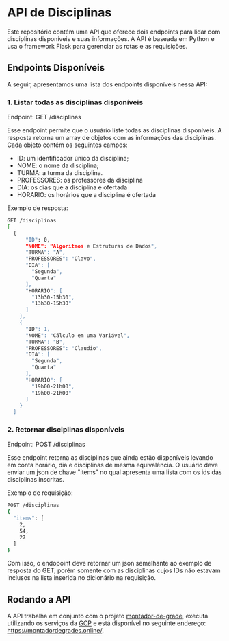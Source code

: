 # API de Disciplinas
Este repositório contém uma API que oferece dois endpoints para lidar com disciplinas disponíveis e suas informações. A API é baseada em Python e usa o framework Flask para gerenciar as rotas e as requisições.

## Endpoints Disponíveis
A seguir, apresentamos uma lista dos endpoints disponíveis nessa API:

### 1. Listar todas as disciplinas disponíveis
Endpoint: GET /disciplinas

Esse endpoint permite que o usuário liste todas as disciplinas disponíveis. A resposta retorna um array de objetos com as informações das disciplinas. 
Cada objeto contém os seguintes campos:

* ID: um identificador único da disciplina;
* NOME: o nome da disciplina;
* TURMA: a turma da disciplina.
* PROFESSORES: os professores da disciplina
* DIA: os dias que a disciplina é ofertada
* HORARIO: os horários que a disciplina é ofertada

Exemplo de resposta:

```sh
GET /disciplinas
[
  {
      "ID": 0,
      "NOME": "Algoritmos e Estruturas de Dados",
      "TURMA": "A",
      "PROFESSORES": "Olavo",
      "DIA": [
        "Segunda",
        "Quarta"
      ],
      "HORARIO": [
        "13h30-15h30",
        "13h30-15h30"
      ]
    },
    {
      "ID": 1,
      "NOME": "Cálculo em uma Variável",
      "TURMA": "B",
      "PROFESSORES": "Claudio",
      "DIA": [
        "Segunda",
        "Quarta"
      ],
      "HORARIO": [
        "19h00-21h00",
        "19h00-21h00"
      ]
    }
  ]
  ```
  
### 2. Retornar disciplinas disponíveis
Endpoint: POST /disciplinas

Esse endpoint retorna as disciplinas que ainda estão disponíveis levando em conta horário, dia e disciplinas de mesma equivalência. 
O usuário deve enviar um json de chave "items" no qual apresenta uma lista com os ids das disciplinas inscritas.

Exemplo de requisição:

```sh
POST /disciplinas
{
  "items": [
    2,
    54,
    27
  ]
}
```
Com isso, o endopoint deve retornar um json semelhante ao exemplo de resposta do GET, porém somente com as disciplinas cujos IDs não estavam inclusos na lista inserida no dicionário na requisição.

## Rodando a API
A API trabalha em conjunto com o projeto [montador-de-grade](https://github.com/vpedrota/montador-de-grades), executa utilizando os serviços da [GCP](https://www.googleadservices.com/pagead/aclk?sa=L&ai=DChcSEwiSvZzZhZb9AhWIQUgAHTcgBeUYABABGgJjZQ&ohost=www.google.com&cid=CAESbOD2udtgUB7t_UtjTlNaddbAL5IbF1WWHLsPG0Zuc3fnq0Oje6TUJGdeyp4Q3tHFRwApPeQ2Fajm5FZ__HFIwaO2vJG-V2cAgCe8liM0dgiBwS2uVZS_WzYIw-wlRiWErAIjsn4hFrQ3FY7QGA&sig=AOD64_3yvHegme8lXDnEgTHI7YAmXgA0dA&q&adurl&ved=2ahUKEwi67pTZhZb9AhUGqpUCHav3ATEQ0Qx6BAgJEAE) e está disponível no seguinte endereço: https://montadordegrades.online/.
